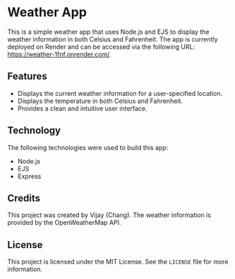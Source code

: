  <h1>Weather App</h1>
    <p>
      This is a simple weather app that uses Node.js and EJS to display the weather information in both Celsius and Fahrenheit. The app is currently deployed on Render and can be accessed via the following URL:
      <a href="https://weather-1fnf.onrender.com/">https://weather-1fnf.onrender.com/</a>.
    </p>
    <h2>Features</h2>
    <ul>
      <li>Displays the current weather information for a user-specified location.</li>
      <li>Displays the temperature in both Celsius and Fahrenheit.</li>
      <li>Provides a clean and intuitive user interface.</li>
    </ul>
    <h2>Technology</h2>
    <p>
      The following technologies were used to build this app:
    </p>
    <ul>
      <li>Node.js</li>
      <li>EJS</li>
      <li>Express</li>
    </ul>
    <h2>Credits</h2>
    <p>
      This project was created by Vijay (Chang). The weather information is provided by the OpenWeatherMap API.
    </p>
    <h2>License</h2>
    <p>
      This project is licensed under the MIT License. See the <code>LICENSE</code> file for more information.
    </p>

